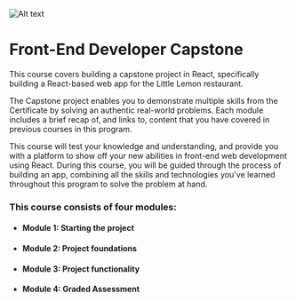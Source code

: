 <p>
  <img title="Meta" alt="Alt text" src="https://d3njjcbhbojbot.cloudfront.net/api/utilities/v1/imageproxy/http://coursera-university-assets.s3.amazonaws.com/dd/9d81501fcf46f7981257ec9f7f5a0a/Metalogo_transparent.png?auto=format%2Ccompress&dpr=1&w=&h=45">
  <h1>Front-End Developer Capstone</h1>    
</p>


This course covers building a capstone project in React, specifically building a React-based web app for the Little Lemon restaurant.

The Capstone project enables you to demonstrate multiple skills from the Certificate by solving an authentic real-world problems. Each module includes a brief recap of, and links to, content that you have covered in previous courses in this program. 

This course will test your knowledge and understanding, and provide you with a platform to show off your new abilities in front-end web development using React. During this course, you will be guided through the process of building an app, combining all the skills and technologies you've learned throughout this program to solve the problem at hand. 

### This course consists of four modules:
- #### Module 1: Starting the project
- #### Module 2: Project foundations
- #### Module 3: Project functionality
- #### Module 4: Graded Assessment
